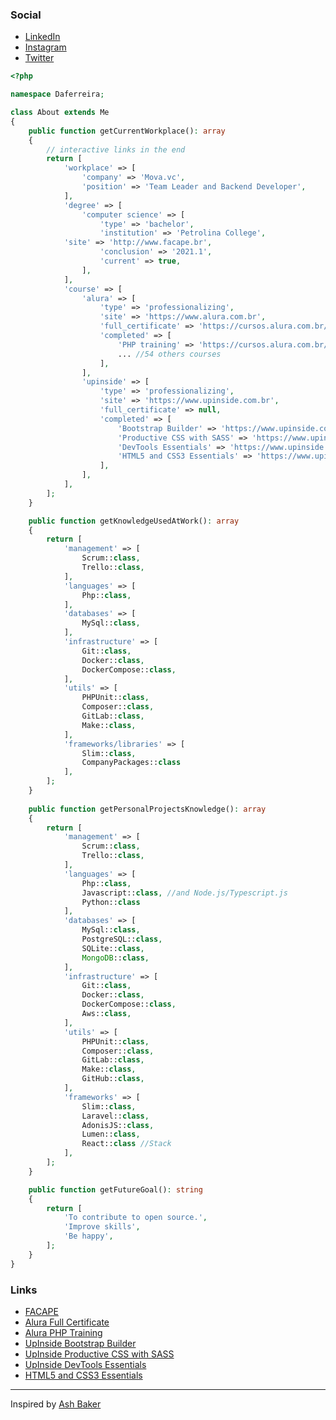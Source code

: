 ### Social

* [LinkedIn](https://www.linkedin.com/in/daferreira946/)
* [Instagram](https://www.instagram.com/daferreira946)
* [Twitter](https://twitter.com/daferreira946)

```php
<?php

namespace Daferreira;

class About extends Me
{
    public function getCurrentWorkplace(): array
    {
    	// interactive links in the end
        return [
            'workplace' => [
                'company' => 'Mova.vc',
                'position' => 'Team Leader and Backend Developer',      
            ],
            'degree' => [
                'computer science' => [
                    'type' => 'bachelor',
                    'institution' => 'Petrolina College',
		    'site' => 'http://www.facape.br',
                    'conclusion' => '2021.1',
                    'current' => true,
                ],
            ],
            'course' => [
                'alura' => [
                    'type' => 'professionalizing',
                    'site' => 'https://www.alura.com.br',
                    'full_certificate' => 'https://cursos.alura.com.br/user/daferreira1996/fullCertificate/0199177d83aab4b8b88edcfa32d7a5d2',
                    'completed' => [
                        'PHP training' => 'https://cursos.alura.com.br/degree/certificate/4e301603-e19e-4071-b70d-4130d24a86d7',
                        ... //54 others courses
                    ],
                ],
                'upinside' => [
                    'type' => 'professionalizing',
                    'site' => 'https://www.upinside.com.br',
                    'full_certificate' => null,
                    'completed' => [
                        'Bootstrap Builder' => 'https://www.upinside.com.br/certificados/6260764202102',
                        'Productive CSS with SASS' => 'https://www.upinside.com.br/certificados/6260769202010',
                        'DevTools Essentials' => 'https://www.upinside.com.br/certificados/6260761202102',
                        'HTML5 and CSS3 Essentials' => 'https://www.upinside.com.br/certificados/6260760202010',
                    ],
                ],
            ],
        ];
    }

    public function getKnowledgeUsedAtWork(): array
    {
        return [
            'management' => [
                Scrum::class,
                Trello::class,
            ],
            'languages' => [
                Php::class,
            ],
            'databases' => [
                MySql::class,
            ],
            'infrastructure' => [
                Git::class,
                Docker::class,
                DockerCompose::class,
            ],
            'utils' => [
                PHPUnit::class,
                Composer::class,
                GitLab::class,
                Make::class,
            ],
            'frameworks/libraries' => [
                Slim::class,
                CompanyPackages::class
            ],
        ];
    }
    
    public function getPersonalProjectsKnowledge(): array
    {
        return [
            'management' => [
                Scrum::class,
                Trello::class,
            ],
            'languages' => [
                Php::class,
                Javascript::class, //and Node.js/Typescript.js
                Python::class
            ],
            'databases' => [
                MySql::class,
                PostgreSQL::class,
                SQLite::class,
                MongoDB::class,
            ],
            'infrastructure' => [
                Git::class,
                Docker::class,
                DockerCompose::class,
                Aws::class,
            ],
            'utils' => [
                PHPUnit::class,
                Composer::class,
                GitLab::class,
                Make::class,
                GitHub::class,
            ],
            'frameworks' => [
                Slim::class,
                Laravel::class,
                AdonisJS::class,
                Lumen::class,
                React::class //Stack
            ],
        ];
    }

    public function getFutureGoal(): string
    {
        return [
            'To contribute to open source.',
            'Improve skills',
            'Be happy',
        ];
    }
}
```
### Links
* [FACAPE](http://www.facape.br)
* [Alura Full Certificate](https://cursos.alura.com.br/user/daferreira1996/fullCertificate/0199177d83aab4b8b88edcfa32d7a5d2)
* [Alura PHP Training](https://cursos.alura.com.br/degree/certificate/4e301603-e19e-4071-b70d-4130d24a86d7)
* [UpInside Bootstrap Builder](https://www.upinside.com.br/certificados/6260764202102)
* [UpInside Productive CSS with SASS](https://www.upinside.com.br/certificados/6260769202010)
* [UpInside DevTools Essentials](https://www.upinside.com.br/certificados/6260761202102)
* [HTML5 and CSS3 Essentials](https://www.upinside.com.br/certificados/6260760202010)


---------------------
Inspired by [Ash Baker](https://github.com/ashbakernz/ashbakernz)
